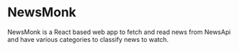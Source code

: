 # NewsMonk
NewsMonk is a React based web app to fetch and read news from NewsApi and have various categories to classify news to watch.
